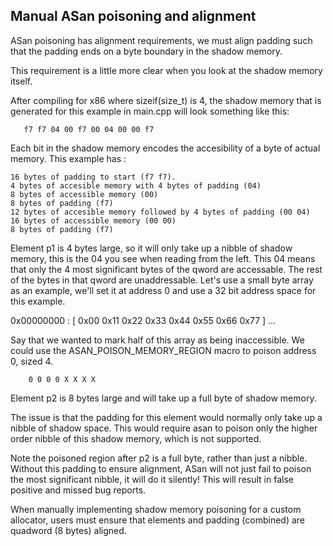 ## Manual ASan poisoning and alignment

   ASan poisoning has alignment requirements, we must align padding such that the padding ends on a byte boundary in the shadow memory.

   This requirement is a little more clear when you look at the shadow memory itself.

   After compiling for x86 where sizeif(size_t) is 4, the shadow memory that is generated for this example in main.cpp will look something like this: 

```
   f7 f7 04 00 f7 00 04 00 00 f7
```

Each bit in the shadow memory encodes the accesibility of a byte of actual memory. This example has :

    16 bytes of padding to start (f7 f7).
    4 bytes of accesible memory with 4 bytes of padding (04)
    8 bytes of accessible memory (00)
    8 bytes of padding (f7)
    12 bytes of accesible memory followed by 4 bytes of padding (00 04)
    16 bytes of accessible memory (00 00)
    8 bytes of padding (f7)
   
Element p1 is 4 bytes large, so it will only take up a nibble of shadow
   memory, this is the 04 you see when reading from the left. This 04 means that only the 4 most significant bytes of the qword are accessable. The rest of the bytes in that qword are unaddressable.
   Let's use a small byte array as an example, we'll set it at address 0 and use a 32 bit address space for this example.

   0x00000000 : [ 0x00 0x11 0x22 0x33 0x44 0x55 0x66 0x77 ] ...

Say that we wanted to mark half of this array as being inaccessible. We could use the ASAN_POISON_MEMORY_REGION macro to poison address 0, sized 4.

``` 
    0 0 0 0 X X X X
```
 Element p2 is 8 bytes large and will take up a full byte of shadow
   memory.

   The issue is that the padding for this element would normally only take up a
   nibble of shadow space. This would require asan to poison only the higher
   order nibble of this shadow memory, which is not supported.

   Note the poisoned region after p2 is a full byte, rather than just a nibble.
   Without this padding to ensure alignment, ASan will not just fail to poison
   the most significant nibble, it will do it silently! This will result in
   false positive and missed bug reports.

   When manually implementing shadow memory poisoning for a custom allocator,
   users must ensure that elements and padding (combined) are quadword (8 bytes)
   aligned.